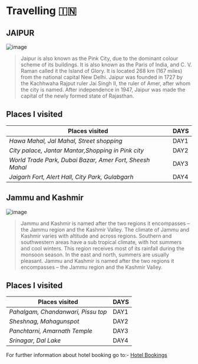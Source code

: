 # Travelling :india:
## JAIPUR
![image](https://upload.wikimedia.org/wikipedia/commons/thumb/4/41/East_facade_Hawa_Mahal_Jaipur_from_ground_level_%28July_2022%29_-_img_01.jpg/268px-East_facade_Hawa_Mahal_Jaipur_from_ground_level_%28July_2022%29_-_img_01.jpg) 
      
>Jaipur is also known as the Pink City, due to the dominant colour scheme of its buildings. It is also known as the Paris of India, and C. V. Raman called it the Island of Glory. It is located 268 km (167 miles) from the national capital New Delhi. Jaipur was founded in 1727 by the Kachhwaha Rajput ruler Jai Singh II, the ruler of Amer, after whom the city is named. After independence in 1947, Jaipur was made the capital of the newly formed state of Rajasthan.
    

## Places I visited
 
| Places visited                                             | DAYS    |
|------------------------------------------------------------|---------|
| *Hawa Mahal, Jal Mahal, Street shopping*|DAY1 |
| *City palace, Jantar Mantar,Shopping in Pink city*| DAY2 |
| *World Trade Park, Dubai Bazar, Amer Fort, Sheesh Mahal*| DAY3 |
| *Jaigarh Fort, Alert Hall, City Park, Gulabgarh*| DAY4  |

## Jammu and Kashmir
![image](https://upload.wikimedia.org/wikipedia/commons/thumb/a/a8/Houseboats%2C_Dal_Lake%2C_Kashmir.jpg/250px-Houseboats%2C_Dal_Lake%2C_Kashmir.jpg)

>Jammu and Kashmir is named after the two regions it encompasses – the Jammu region and the Kashmir Valley.
The climate of Jammu and Kashmir varies with altitude and across regions. Southern and southwestern areas have a sub tropical climate, with hot summers and cool winters. This region receives most of its rainfall during the monsoon season. In the east and north, summers are usually pleasant. Jammu and Kashmir is named after the two regions it encompasses – the Jammu region and the Kashmir Valley.


## Places I visited

| Places visited                                             | DAYS    |
|------------------------------------------------------------|---------|
| *Pahalgam, Chandanwari, Pissu top*|DAY1 |
| *Sheshnag, Mahagunspot*| DAY2 |
| *Panchtarni, Amarnath Temple*| DAY3 |
| *Srinagar, Dal Lake*| DAY4  |

For further information about hotel booking go to:-
[Hotel Bookings](https://www.trivago.in/)
